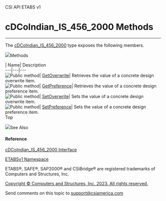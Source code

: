 ﻿

CSI API ETABS v1

# cDCoIndian_IS_456_2000 Methods  
  
---  
  
The [cDCoIndian_IS_456_2000](f394ca67-62c6-6d49-e752-fa4dbf1696ad.htm) type
exposes the following members.

![](../icons/SectionExpanded.png)Methods

| Name| Description  
---|---|---  
![Public method](../icons/pubmethod.gif)|
[GetOverwrite](0e8dca2e-3975-c145-b3ba-e75cc0477152.htm)|  Retrieves the value
of a concrete design overwrite item.  
![Public method](../icons/pubmethod.gif)|
[GetPreference](835c9622-2498-30e6-d876-c9a11208e212.htm)|  Retrieves the
value of a concrete design preference item.  
![Public method](../icons/pubmethod.gif)|
[SetOverwrite](5eda798f-8e0b-5251-d757-bb71e3d2baf2.htm)|  Sets the value of a
concrete design overwrite item.  
![Public method](../icons/pubmethod.gif)|
[SetPreference](7e106a1a-fae2-864c-9e98-da5c31ad4fee.htm)|  Sets the value of
a concrete design preference item.  
Top

![](../icons/SectionExpanded.png)See Also

#### Reference

[cDCoIndian_IS_456_2000 Interface](f394ca67-62c6-6d49-e752-fa4dbf1696ad.htm)

[ETABSv1 Namespace](2780f1b8-2033-5289-2298-1cdb2a7508d9.htm)

ETABS®, SAFE®, SAP2000® and CSiBridge® are registered trademarks of Computers
and Structures, Inc.  

[Copyright © Computers and Structures, Inc. 2023. All rights
reserved.](http://www.csiamerica.com)

Send comments on this topic to
[support@csiamerica.com](mailto:support%40csiamerica.com?Subject=CSI%20API%20ETABS%20v1)

